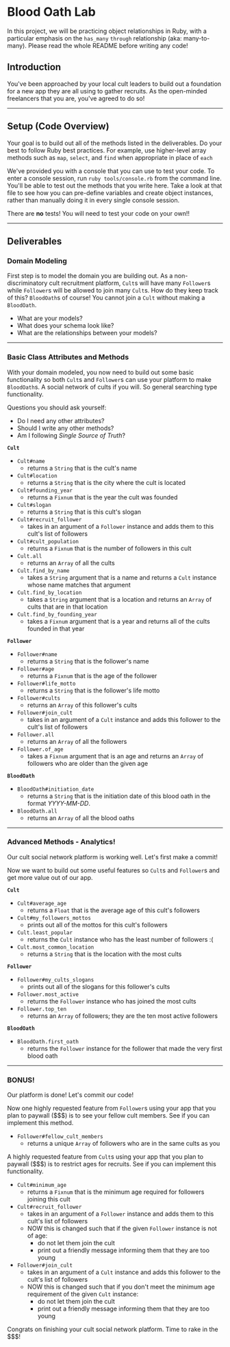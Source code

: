 Blood Oath Lab
==============

In this project, we will be practicing object relationships in Ruby, with a particular emphasis on the `has_many` `through` relationship (aka: many-to-many). Please read the whole README before writing any code!

## Introduction

You've been approached by your local cult leaders to build out a foundation for a new app they are all using to gather recruits. As the open-minded freelancers that you are, you've agreed to do so!

---

## Setup (Code Overview)

Your goal is to build out all of the methods listed in the deliverables. Do your best to follow Ruby best practices. For example, use higher-level array methods such as `map`, `select`, and `find` when appropriate in place of `each`

We've provided you with a console that you can use to test your code. To enter a console session, run `ruby tools/console.rb` from the command line. You'll be able to test out the methods that you write here. Take a look at that file to see how you can pre-define variables and create object instances, rather than manually doing it in every single console session.

There are **no** tests! You will need to test your code on your own!!

---

## Deliverables

### Domain Modeling

First step is to model the domain you are building out. As a non-discriminatory cult recruitment platform, `Cult`s will have many `Follower`s while `Follower`s will be allowed to join many `Cult`s. How do they keep track of this? `BloodOath`s of course! You cannot join a `Cult` without making a `BloodOath`.

* What are your models?
* What does your schema look like?
* What are the relationships between your models?

---

### Basic Class Attributes and Methods

With your domain modeled, you now need to build out some basic functionality so both `Cult`s and `Follower`s can use your platform to make `BloodOath`s. A social network of cults if you will. So general searching type functionality.

Questions you should ask yourself:

* Do I need any other attributes?
* Should I write any other methods?
* Am I following _Single Source of Truth_?

**`Cult`**

* `Cult#name`
  * returns a `String` that is the cult's name
* `Cult#location`
  * returns a `String` that is the city where the cult is located
* `Cult#founding_year`
  * returns a `Fixnum` that is the year the cult was founded
* `Cult#slogan`
  * returns a `String` that is this cult's slogan
* `Cult#recruit_follower`
  * takes in an argument of a `Follower` instance and adds them to this cult's list of followers
* `Cult#cult_population`
  * returns a `Fixnum` that is the number of followers in this cult
* `Cult.all`
  * returns an `Array` of all the cults
* `Cult.find_by_name`
  * takes a `String` argument that is a name and returns a `Cult` instance whose name matches that argument
* `Cult.find_by_location`
  * takes a `String` argument that is a location and returns an `Array` of cults that are in that location
* `Cult.find_by_founding_year`
  * takes a `Fixnum` argument that is a year and returns all of the cults founded in that year

**`Follower`**

* `Follower#name`
  * returns a `String` that is the follower's name
* `Follower#age`
  * returns a `Fixnum` that is the age of the follower
* `Follower#life_motto`
  * returns a `String` that is the follower's life motto
* `Follower#cults`
  * returns an `Array` of this follower's cults
* `Follower#join_cult`
  * takes in an argument of a `Cult` instance and adds this follower to the cult's list of followers
* `Follower.all`
  * returns an `Array` of all the followers
* `Follower.of_age`
  * takes a `Fixnum` argument that is an age and returns an `Array` of followers who are older than the given age

**`BloodOath`**

* `BloodOath#initiation_date`
  * returns a `String` that is the initiation date of this blood oath in the format _YYYY-MM-DD_.
* `BloodOath.all`
  * returns an `Array` of all the blood oaths

---

### Advanced Methods - Analytics!

Our cult social network platform is working well. Let's first make a commit!

Now we want to build out some useful features so `Cult`s and `Follower`s and get more value out of our app.

**`Cult`**

* `Cult#average_age`
  * returns a `Float` that is the average age of this cult's followers
* `Cult#my_followers_mottos`
  * prints out all of the mottos for this cult's followers
* `Cult.least_popular`
  * returns the `Cult` instance who has the least number of followers :(
* `Cult.most_common_location`
  * returns a `String` that is the location with the most cults

**`Follower`**

* `Follower#my_cults_slogans`
  * prints out all of the slogans for this follower's cults
* `Follower.most_active`
  * returns the `Follower` instance who has joined the most cults
* `Follower.top_ten`
  * returns an `Array` of followers; they are the ten most active followers

**`BloodOath`**

* `BloodOath.first_oath`
  * returns the `Follower` instance for the follower that made the very first blood oath

---

### BONUS!

Our platform is done! Let's commit our code!

Now one highly requested feature from `Follower`s using your app that you plan to paywall ($$$) is to see your fellow cult members. See if you can implement this method.

* `Follower#fellow_cult_members`
  * returns a unique `Array` of followers who are in the same cults as you

A highly requested feature from `Cult`s using your app that you plan to paywall ($$$) is to restrict ages for recruits. See if you can implement this functionality.

* `Cult#minimum_age`
  * returns a `Fixnum` that is the minimum age required for followers joining this cult
* `Cult#recruit_follower`
  * takes in an argument of a `Follower` instance and adds them to this cult's list of followers
  * NOW this is changed such that if the given `Follower` instance is not of age:
    * do not let them join the cult
    * print out a friendly message informing them that they are too young
* `Follower#join_cult`
  * takes in an argument of a `Cult` instance and adds this follower to the cult's list of followers
  * NOW this is changed such that if you don't meet the minimum age requirement of the given `Cult` instance:
    * do not let them join the cult
    * print out a friendly message informing them that they are too young

Congrats on finishing your cult social network platform. Time to rake in the $$$!
